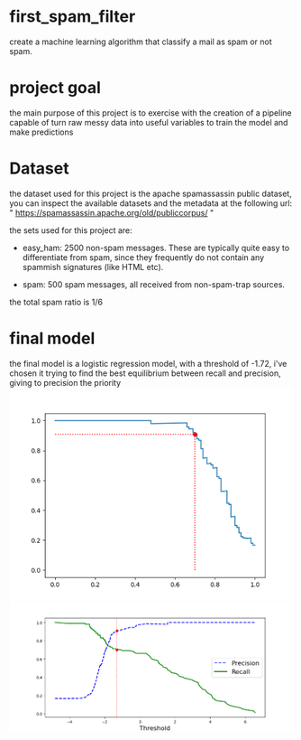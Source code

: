 # first_spam_filter
create a machine learning algorithm that classify a mail as spam or not spam.
# project goal
the main purpose of this project is to exercise with the creation of a pipeline capable of turn raw messy data into useful variables to train the model and make predictions
# Dataset
the dataset used for this project is the apache spamassassin public dataset, you can inspect the available datasets and the metadata at the following url: " https://spamassassin.apache.org/old/publiccorpus/ "

the sets used for this project are:
- easy_ham: 2500 non-spam messages.  These are typically quite easy to differentiate from spam, since they frequently do not contain any spammish signatures (like HTML etc).

- spam: 500 spam messages, all received from non-spam-trap sources.

the total spam ratio is 1/6
# final model
the final model is a logistic regression model, with a threshold of -1.72, i've chosen it trying to find the best equilibrium between recall and precision, giving to precision the priority
![recall vs precision](images\recall_prec.png)
![recall and precision vs threshold](images\recall_prec_th.png)